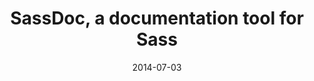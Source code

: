 ---
codepen: false
comments: false
date: 2014-07-03
external:
  host: SitePoint
  url: http://www.sitepoint.com/sassdoc-documentation-tool-sass/
layout: none
preview: false
published: true
sassmeister: false
summary: false
title: "SassDoc, a documentation tool for Sass"
---